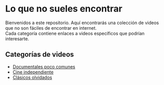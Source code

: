 # Lo que no sueles encontrar

Bienvenidos a este repositorio. Aquí encontrarás una colección de videos que no son fáciles de encontrar en internet.  
Cada categoría contiene enlaces a videos específicos que podrían interesarte.

## Categorías de videos
- [Documentales poco comunes](./documentales.md)
- [Cine independiente](./cine-independiente.md)
- [Clásicos olvidados](./clasicos-olvidados.md)
